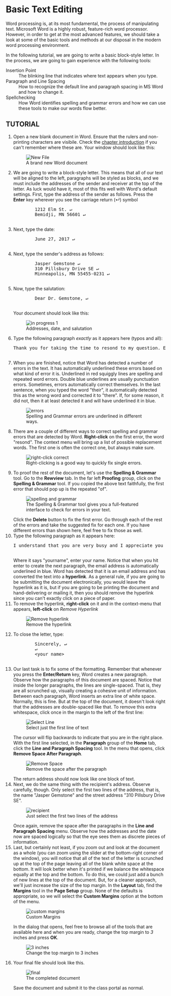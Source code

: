 # Basic Text Editing

Word processing is, at its most fundamental, the process of manipulating text. Microsoft Word is a highly robust, feature-rich word processor. However, in order to get at the most advanced features, we should take a look at some of the basic tools and methods at our disposal in the modern word processing environment.

In the following tutorial, we are going to write a basic block-style letter. In the process, we are going to gain experience with the following tools:

<dl>
    <dt>Insertion Point</dt>
    <dd>The blinking line that indicates where text appears when you type.</dd>
    <dt>Paragraph and Line Spacing</dt>
    <dd>How to recognize the default line and paragraph spacing in MS Word and how to change it.</dd>
    <dt>Spellchecking</dt>
    <dd>How Word identifies spelling and grammar errors and how we can use these tools to make our words flow better.</dd>
</dl>

## TUTORIAL

<ol>
    <li>
        Open a new blank document in Word. Ensure that the rulers and non-printing characters are visibile. Check the <a href="introduction.md">chapter introduction</a> if you can't remember where these are. Your window should look like this:
        <figure>
            <img src="images/tutorial2/1.png" alt="New File">
            <figcaption>A brand new Word document</figcaption>
        </figure>
    </li>
    <li>
        We are going to write a block-style letter. This means that all of our text will be aligned to the left, paragraphs will be styled as blocks, and we must include the addresses of the sender and receiver at the top of the letter. As luck would have it, most of this fits well with Word's default settings. First, type the address of the sender as follows. Press the <strong>Enter</strong> key wherever you see the carriage return (&crarr;) symbol
        <pre>
        1212 Elm St. &crarr;
        Bemidji, MN 56601 &crarr;
        </pre>
    </li>
    <li>
        Next, type the date:
        <pre>
        June 27, 2017 &crarr;
        </pre>
    </li>
    <li>
        Next, type the sender's address as follows:
        <pre>
        Jasper Gemstone &crarr;
        310 Pillsbury Drive SE &crarr;
        Minneapolis, MN 55455-0231 &crarr;
        </pre>
    </li>
    <li>
        Now, type the salutation:
        <pre>
        Dear Dr. Gemstone, &crarr;
        </pre>
        Your document should look like this:
        <figure>
            <img src="images/tutorial2/2.png" alt="in progress 1">
            <figcaption>Addresses, date, and salutation</figcaption>
        </figure>
    </li>
    <li>
        Type the following paragraph <em>exactly</em> as it appears here (typos and all):
        <pre>
Thank you for taking the time to resond to my question. Enclosed is an image of of the stone I found on my hike a couple weeks ago. I belive it is a meteorite, but my friends don't agree. So I wanted to ask someone more knowledgable about the subject. I know their is only a small chance that it is a meteorite, but I wanted to make sure. &crarr;
        </pre>
    </li>
    <li>
        When you are finished, notice that Word has detected a number of errors in the text. It has automatically underlined these errors based on what kind of error it is. Underlined in red squiggly lines are spelling and repeated word errors. Double blue underlines are usually punctuation errors. Sometimes, errors automatically correct themselves. In the last sentence, when you typed the word "their", it automatically detected this as the wrong word and corrected it to "there". If, for some reason, it did not, then it at least detected it and will have underlined it in blue.
        <figure>
            <img src="images/tutorial2/3.png" alt="errors">
            <figcaption>Spelling and Grammar errors are underlined in different ways.</figcaption>
        </figure>
    </li>
    <li>
        There are a couple of different ways to correct spelling and grammar errors that are detected by Word. <strong>Right-click</strong> on the first error, the word "resond". The context menu will bring up a list of possible replacement words. The first one is often the correct one, but always make sure.
        <figure>
            <img src="images/tutorial2/4.png" alt="right-click correct">
            <figcaption>Right-clicking is a good way to quickly fix single errors.</figcaption>
        </figure>
    </li>
    <li>
        To proof the rest of the document, let's use the <strong>Spelling & Grammar</strong> tool. Go to the <strong>Rewview</strong> tab. In the far left <strong>Proofing</strong> group, click on the <strong>Spelling & Grammar</strong> tool. If you copied the above text faithfully, the first error that should pop up is the repeated "of".
        <figure>
            <img src="images/tutorial2/5.png" alt="spelling and grammar">
            <figcaption>The Spelling & Grammar tool gives you a full-featured interface to check for errors in your text.</figcaption>
        </figure>
        Click the <strong>Delete</strong> button to fix the first error. Go through each of the rest of the errors and take the suggested fix for each one. If you have different errors than shown here, feel free to fix those as well.
    </li>
    <li>
        Type the following paragraph as it appears here:
        <pre>
I understand that you are very busy and I appreciate you taking the time to verify this for me. If you have any questions, feel free to contact me at &lt;yourname&gt;@email.com. &crarr;
        </pre>
        Where it says "yourname", enter your name. Notice that when you hit enter to create the next paragraph, the email address is automatically underlined in blue. Word has detected that it is an email address and has converted the text into a <strong>hyperlink</strong>. As a general rule, if you are going to be submitting the document electronically, you would leave the hyperlink as it is, but if you are going to be printing the document and hand-delivering or mailing it, then you should remove the hyperlink since you can't exactly click on a piece of paper.
    </li>
    <li>
        To remove the hyperlink, <strong>right-click</strong> on it and in the context-menu that appears, <strong>left-click</strong> on <em>Remove Hyperlink</em>
        <figure>
            <img src="images/tutorial2/6.png" alt="Remove hyperlink">
            <figcaption>Remove the hyperlink</figcaption>
        </figure>
    </li>
    <li>
        To close the letter, type:
        <pre>
        Sincerely, &crarr;
        &crarr;
        &lt;your name&gt;
        </pre>
    </li>
    <li>
        Our last task is to fix some of the formatting. Remember that whenever you press the <strong>Enter/Return</strong> key, Word creates a new paragraph. Observe how the paragraphs of this document are spaced. Notice that inside the longer paragraphs, the lines are single-spaced. That is, they are all scrunched up, visually creating a cohesive unit of information. Between each paragraph, Word inserts an extra line of white space. Normally, this is fine. But at the top of the document, it doesn't look right that the addresses are double-spaced like that. To remove this extra whitespace, click once in the margin to the left of the first line:
        <figure>
            <img src="images/tutorial2/7.png" alt="Select Line">
            <figcaption>Select just the first line of text</figcaption>
        </figure>
        The cursor will flip backwards to indicate that you are in the right place. With the first line selected, in the <strong>Paragraph</strong> group of the <strong>Home</strong> tab, click the <strong>Line and Paragraph Spacing</strong> tool. In the menu that opens, click <strong>Remove Space After Paragraph</strong>.
        <figure>
            <img src="images/tutorial2/8.png" alt="Remove Space">
            <figcaption>Remove the space after the paragraph</figcaption>
        </figure>
        The return address should now look like one block of text.
    </li>
    <li>
        Next, we do the same thing with the recipient's address. Observe carefully, though. Only select the first two lines of the address, that is, the name "Jasper Gemstone" and the street address "310 Pillsbury Drive SE".
        <figure>
            <img src="images/tutorial2/9.png" alt="recipient">
            <figcaption>Just select the first two lines of the address</figcaption>
        </figure>
        Once again, remove the space after the paragraphs in the <strong>Line and Paragraph Spacing</strong> menu. Observe how the addresses and the date now are spaced logically so that the eye sees them as discrete pieces of information.
    </li>
    <li>
        Last, but certainly not least, if you zoom out and look at the document as a whole (you can zoom using the slider at the bottom-right corner of the window), you will notice that all of the text of the letter is scrunched up at the top of the page leaving all of the blank white space at the bottom. It will look better when it's printed if we balance the whitespace equally at the top and the bottom. To do this, we could just add a bunch of new lines at the top of the document. But, for a cleaner approach, we'll just increase the size of the top margin. In the <strong>Layout</strong> tab, find the <strong>Margins</strong> tool in the <strong>Page Setup</strong> group. None of the defaults is appropriate, so we will select the <strong>Custom Margins</strong> option at the bottom of the menu.
        <figure>
            <img src="images/tutorial2/11.png" alt="custom margins">
            <figcaption>Custom Margins</figcaption>
        </figure>
        In the dialog that opens, feel free to browse all of the tools that are available here and when you are ready, change the top margin to <em>3</em> inches and press <strong>OK</strong>.
        <figure>
            <img src="images/tutorial2/12.png" alt="3 inches">
            <figcaption>Change the top margin to 3 inches</figcaption>
        </figure>
    </li>
    <li>
        Your final file should look like this.
        <figure>
            <img src="images/tutorial2/10.png" alt="final">
            <figcaption>The completed document</figcaption>
        </figure>
        Save the document and submit it to the class portal as normal.
    </li>
</ol>
